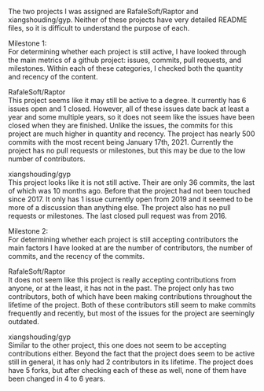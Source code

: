 The two projects I was assigned are RafaleSoft/Raptor and xiangshouding/gyp. Neither of these projects have very detailed README files, so it is difficult to understand the purpose of each.

Milestone 1:  
For determining whether each project is still active, I have looked through the main metrics of a github project: issues, commits, pull requests, and milestones. Within each of these categories, I checked both the quantity and recency of the content.

RafaleSoft/Raptor  
This project seems like it may still be active to a degree. It currently has 6 issues open and 1 closed. However, all of these issues date back at least a year and some multiple years, so it does not seem like the issues have been closed when they are finished. Unlike the issues, the commits for this project are much higher in quantity and recency. The project has nearly 500 commits with the most recent being January 17th, 2021. Currently the project has no pull requests or milestones, but this may be due to the low number of contributors. 

xiangshouding/gyp  
This project looks like it is not still active. Their are only 36 commits, the last of which was 10 months ago. Before that the project had not been touched since 2017. It only has 1 issue currently open from 2019 and it seemed to be more of a discussion than anything else. The project also has no pull requests or milestones. The last closed pull request was from 2016. 

Milestone 2:  
For determining whether each project is still accepting contributors the main factors I have looked at are the number of contributors, the number of commits, and the recency of the commits. 

RafaleSoft/Raptor  
It does not seem like this project is really accepting contributions from anyone, or at the least, it has not in the past. The project only has two contributors, both of which have been making contributions throughout the lifetime of the project. Both of these contributors still seem to make commits frequently and recently, but most of the issues for the project are seemingly outdated. 

xiangshouding/gyp  
Similar to the other project, this one does not seem to be accepting contributions either. Beyond the fact that the project does seem to be active still in general, it has only had 2 contributors in its lifetime. The project does have 5 forks, but after checking each of these as well, none of them have been changed in 4 to 6 years. 
